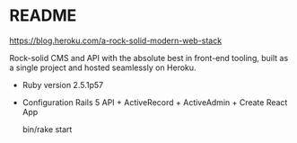# README

https://blog.heroku.com/a-rock-solid-modern-web-stack

Rock-solid CMS and API with the absolute best in front-end tooling, built as a single project and hosted seamlessly on Heroku.

* Ruby version
  2.5.1p57

* Configuration
  Rails 5 API + ActiveRecord + ActiveAdmin + Create React App

  bin/rake start
